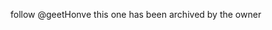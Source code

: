follow @geetHonve 
this one has been archived by the owner

<!---
honveGeet/honveGeet is a ✨ special ✨ repository because its `README.md` (this file) appears on your GitHub profile.
You can click the Preview link to take a look at your changes.
--->
